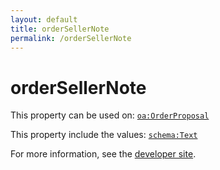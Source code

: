```yaml
---
layout: default
title: orderSellerNote
permalink: /orderSellerNote
---
```


# orderSellerNote


This property can be used on: [`oa:OrderProposal`](https://openactive.io/OrderProposal)

This property include the values: [`schema:Text`](https://schema.org/Text)

For more information, see the [developer site](https://developer.openactive.io/data-model/types/).